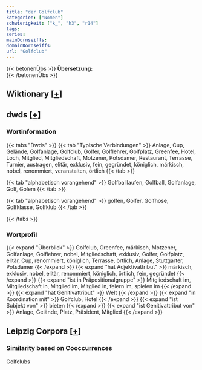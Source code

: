 ```yaml
---
title: "der Golfclub"
kategorien: ["Nomen"]
schwierigkeit: ["k_", "h3", "r14"]
tags:
series:
mainDornseiffs:
domainDornseiffs:
url: "Golfclub"
---
```


{{< betonenÜbs >}}
**Übersetzung:**  
{{< /betonenÜbs >}}

## Wiktionary [[+](https://de.wiktionary.org/wiki/Golfclub)]



## dwds [[+](https://www.dwds.de/wb/Golfclub)]

### Wortinformation
{{< tabs "Dwds" >}}
{{< tab "Typische Verbindungen" >}}
Anlage, Cup, Gelände, Golfanlage, Golfclub, Golfer, Golflehrer, Golfplatz, Greenfee, Hotel, Loch, Mitglied, Mitgliedschaft, Motzener, Potsdamer, Restaurant, Terrasse, Turnier, austragen, elitär, exklusiv, fein, gegründet, königlich, märkisch, nobel, renommiert, veranstalten, örtlich
{{< /tab >}}

{{< tab "alphabetisch vorangehend" >}}
Golfballlaufen, Golfball, Golfanlage, Golf, Golem
{{< /tab >}}

{{< tab "alphabetisch vorangehend" >}}
golfen, Golfer, Golfhose, Golfklasse, Golfklub
{{< /tab >}}

{{< /tabs >}}

### Wortprofil
{{< expand "Überblick" >}} Golfclub, Greenfee, märkisch, Motzener, Golfanlage, Golflehrer, nobel, Mitgliedschaft, exklusiv, Golfer, Golfplatz, elitär, Cup, renommiert, königlich, Terrasse, örtlich, Anlage, Stuttgarter, Potsdamer {{< /expand >}}
{{< expand "hat Adjektivattribut" >}} märkisch, exklusiv, nobel, elitär, renommiert, königlich, örtlich, fein, gegründet {{< /expand >}}
{{< expand "ist in Präpositionalgruppe" >}} Mitgliedschaft im, Mitgliedschaft in, Mitglied im, Mitglied in, feiern im, spielen im {{< /expand >}}
{{< expand "hat Genitivattribut" >}} Welt {{< /expand >}}
{{< expand "in Koordination mit" >}} Golfclub, Hotel {{< /expand >}}
{{< expand "ist Subjekt von" >}} bieten {{< /expand >}}
{{< expand "ist Genitivattribut von" >}} Anlage, Gelände, Platz, Präsident, Mitglied {{< /expand >}}

## Leipzig Corpora [[+](https://corpora.uni-leipzig.de/en/res?word=Golfclub&corpusId=deu_newscrawl-public_2018)]


### Similarity based on Cooccurrences
Golfclubs

